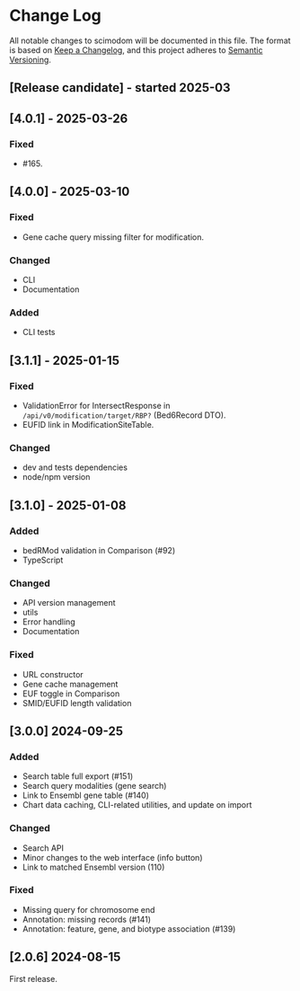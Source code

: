 # Change Log

All notable changes to scimodom will be documented in this file.
The format is based on [Keep a Changelog](http://keepachangelog.com/), and this project adheres to [Semantic Versioning](http://semver.org/).

## [Release candidate] - started 2025-03

## [4.0.1] - 2025-03-26

### Fixed

- #165.

## [4.0.0] - 2025-03-10

### Fixed

- Gene cache query missing filter for modification.

### Changed

- CLI
- Documentation

### Added

- CLI tests

## [3.1.1] - 2025-01-15

### Fixed

- ValidationError for IntersectResponse in `/api/v0/modification/target/RBP?` (Bed6Record DTO).
- EUFID link in ModificationSiteTable.

### Changed

- dev and tests dependencies
- node/npm version

## [3.1.0] - 2025-01-08

### Added

- bedRMod validation in Comparison (#92)
- TypeScript

### Changed

- API version management
- utils
- Error handling
- Documentation

### Fixed

- URL constructor
- Gene cache management
- EUF toggle in Comparison
- SMID/EUFID length validation

## [3.0.0] 2024-09-25

### Added

- Search table full export (#151)
- Search query modalities (gene search)
- Link to Ensembl gene table (#140)
- Chart data caching, CLI-related utilities, and update on import

### Changed

- Search API
- Minor changes to the web interface (info button)
- Link to matched Ensembl version (110)

### Fixed

- Missing query for chromosome end
- Annotation: missing records (#141)
- Annotation: feature, gene, and biotype association (#139)

## [2.0.6] 2024-08-15

First release.
